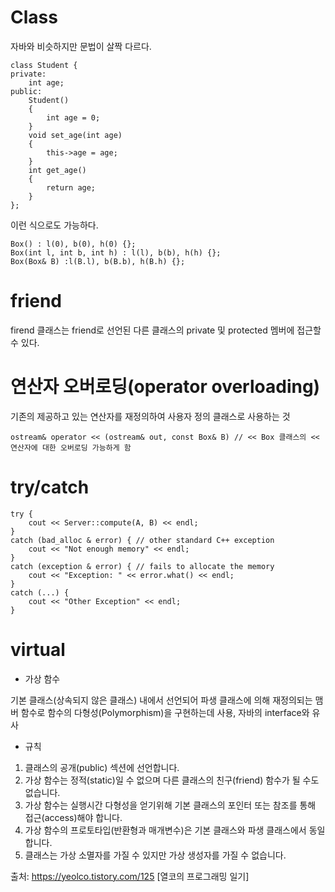 # Class
자바와 비슷하지만 문법이 살짝 다르다.
```
class Student {
private:
	int age;
public:
	Student()
	{
		int age = 0;
	}
	void set_age(int age)
	{
		this->age = age;
	}
	int get_age()
	{
		return age;
	}
};
```
이런 식으로도 가능하다.
```
Box() : l(0), b(0), h(0) {};
Box(int l, int b, int h) : l(l), b(b), h(h) {};
Box(Box& B) :l(B.l), b(B.b), h(B.h) {};
```

# friend
firend 클래스는 friend로 선언된 다른 클래스의 private 및 protected 멤버에 접근할 수 있다.

# 연산자 오버로딩(operator overloading)
기존의 제공하고 있는 연산자를 재정의하여 사용자 정의 클래스로 사용하는 것
```
ostream& operator << (ostream& out, const Box& B) // << Box 클래스의 << 연산자에 대한 오버로딩 가능하게 함
```

# try/catch
```
try {
	cout << Server::compute(A, B) << endl;
}
catch (bad_alloc & error) { // other standard C++ exception
	cout << "Not enough memory" << endl;
}
catch (exception & error) { // fails to allocate the memory
	cout << "Exception: " << error.what() << endl;
}
catch (...) {
	cout << "Other Exception" << endl;
}
```

# virtual
- 가상 함수

기본 클래스(상속되지 않은 클래스) 내에서 선언되어 파생 클래스에 의해 재정의되는 맴버 함수로 함수의 다형성(Polymorphism)을 구현하는데 사용, 자바의 interface와 유사

- 규칙

1. 클래스의 공개(public) 섹션에 선언합니다.
2. 가상 함수는 정적(static)일 수 없으며 다른 클래스의 친구(friend) 함수가 될 수도 없습니다.
3. 가상 함수는 실행시간 다형성을 얻기위해 기본 클래스의 포인터 또는 참조를 통해 접근(access)해야 합니다.
4. 가상 함수의 프로토타입(반환형과 매개변수)은 기본 클래스와 파생 클래스에서 동일합니다.
5. 클래스는 가상 소멸자를 가질 수 있지만 가상 생성자를 가질 수 없습니다.

출처: https://yeolco.tistory.com/125 [열코의 프로그래밍 일기]
